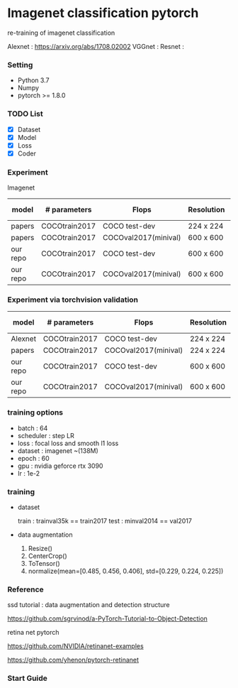 # Imagenet classification pytorch

re-training of imagenet classification 

Alexnet : https://arxiv.org/abs/1708.02002
VGGnet :
Resnet :


### Setting

- Python 3.7
- Numpy
- pytorch >= 1.8.0 

### TODO List

- [x] Dataset
- [x] Model
- [x] Loss
- [x] Coder

### Experiment

Imagenet

|model       | # parameters      | Flops                  | Resolution | top-5     |top - 1  | Training Time |
|------------|-------------------| ---------------------- | ---------- | --------- |---------|--------| 
|papers      | COCOtrain2017     |  COCO test-dev         | 224 x 224  |  34.0     |52.5     |98   |
|papers      | COCOtrain2017     |  COCOval2017(minival)  | 600 x 600  |  34.3     |53.2     |98   |
|our repo    | COCOtrain2017     |  COCO test-dev         | 600 x 600  |**34.7**   |**53.6** |67   |
|our repo    | COCOtrain2017     |  COCOval2017(minival)  | 600 x 600  |**34.7**   |**53.5** |67   |


### Experiment via torchvision validation 

|model       | # parameters      | Flops                  | Resolution | top-5     |top-1  | - |
|------------|-------------------| ---------------------- | ---------- | --------- |---------|--------| 
|Alexnet     | COCOtrain2017     |  COCO test-dev         | 224 x 224  |  34.0     |52.5     |98   |
|papers      | COCOtrain2017     |  COCOval2017(minival)  | 224 x 224  |  34.3     |53.2     |98   |
|our repo    | COCOtrain2017     |  COCO test-dev         | 600 x 600  |**34.7**   |**53.6** |67   |
|our repo    | COCOtrain2017     |  COCOval2017(minival)  | 600 x 600  |**34.7**   |**53.5** |67   |


### training options

- batch : 64
- scheduler : step LR
- loss : focal loss and smooth l1 loss
- dataset : imagenet ~(138M)
- epoch : 60
- gpu : nvidia geforce rtx 3090
- lr : 1e-2

### training

- dataset

    train : trainval35k == train2017
    test : minval2014 == val2017

- data augmentation

    1. Resize()
    2. CenterCrop()
    3. ToTensor()
    4. normalize(mean=[0.485, 0.456, 0.406], std=[0.229, 0.224, 0.225])
    
### Reference

ssd tutorial : data augmentation and detection structure

https://github.com/sgrvinod/a-PyTorch-Tutorial-to-Object-Detection

retina net pytorch

https://github.com/NVIDIA/retinanet-examples

https://github.com/yhenon/pytorch-retinanet

### Start Guide


